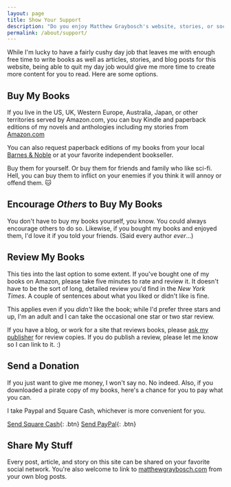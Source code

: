 ```yaml
---
layout: page
title: Show Your Support
description: "Do you enjoy Matthew Graybosch's website, stories, or social media posts? Here's how to support him."
permalink: /about/support/
---
```

While I'm lucky to have a fairly cushy day job that leaves me with enough free time to write books as well as articles, stories, and blog posts for this website, being able to quit my day job would give me more time to create more content for you to read. Here are some options.

## Buy My Books

If you live in the US, UK, Western Europe, Australia, Japan, or other territories served by Amazon.com, you can buy Kindle and paperback editions of my novels and anthologies including my stories from [Amazon.com](https://www.amazon.com/Matthew-Graybosch/e/B00FPJDDNC)

You can also request paperback editions of my books from your local [Barnes & Noble](https://bn.com) or at your favorite independent bookseller.

Buy them for yourself. Or buy them for friends and family who like sci-fi. Hell, you can buy them to inflict on your enemies if you think it will annoy or offend them. :cat:

## Encourage *Others* to Buy My Books

You don't have to buy my books yourself, you know. You could always encourage others to do so. Likewise, if you bought my books and enjoyed them, I'd love it if you told your friends. (Said every author *ever*...)

## Review My Books

This ties into the last option to some extent. If you've bought one of my books on Amazon, please take five minutes to rate and review it. It doesn't have to be the sort of long, detailed review you'd find in the *New York Times*. A couple of sentences about what you liked or didn't like is fine.

This applies even if you *didn't* like the book; while I'd prefer three stars and up, I'm an adult and I can take the occasional one star or two star review.

If you have a blog, or work for a site that reviews books, please [ask my publisher](mailto:marketing@curiosityquills.com) for review copies. If you do publish a review, please let me know so I can link to it. :)

## Send a Donation

If you just want to give me money, I won't say no. No indeed. Also, if you downloaded a pirate copy of my books, here's a chance for you to pay what you can.

I take Paypal and Square Cash, whichever is more convenient for you.

[Send Square Cash](https://cash.me/$starbreaker){: .btn} [Send PayPal](https://www.paypal.me/starbreaker){: .btn}

## Share My Stuff

Every post, article, and story on this site can be shared on your favorite social network. You're also welcome to link to [matthewgraybosch.com](https://www.matthewgraybosch.com) from your own blog posts.
